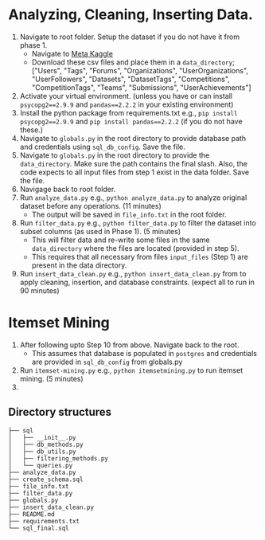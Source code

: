 # Analyzing, Cleaning, Inserting Data. 

1. Navigate to root folder. Setup the dataset if you do not have it from phase 1. 
    - Navigate to  [Meta Kaggle](https://www.kaggle.com/datasets/kaggle/meta-kaggle)
    - Download these csv files and place them in a `data_directory`; ["Users", "Tags", "Forums", "Organizations", "UserOrganizations", "UserFollowers", "Datasets", "DatasetTags", "Competitions", "CompetitionTags", "Teams", "Submissions", "UserAchievements"]
2. Activate your virtual environment. (unless you have or can install `psycopg2==2.9.9` and `pandas==2.2.2` in your existing environment)
3. Install the python package from requirements.txt e.g., `pip install psycopg2==2.9.9` and `pip install pandas==2.2.2` (if you do not have these.)
4. Navigate to `globals.py` in the root directory to provide database path and credentials using `sql_db_config`. Save the file.
5. Navigate to `globals.py` in the root directory to provide the `data_directory`. Make sure the path contains the final slash. Also, the code expects to all input files from step 1 exist in the data folder. Save the file.
7. Navigage back to root folder.
8. Run `analyze_data.py` e.g., `python analyze_data.py` to analyze original dataset before any operations. (11 minutes)
    - The output will be saved in `file_info.txt` in the root folder. 
9. Run `filter_data.py` e.g., `python filter_data.py` to filter the dataset into subset columns (as used in Phase 1). (5 minutes)
    - This will filter data and re-write some files in the same `data_directory` where the files are located (provided in step 5).
    - This requires that all necessary from files `input_files` (Step 1) are present in the data directory.
10. Run `insert_data_clean.py` e.g., `python insert_data_clean.py` from to apply cleaning, insertion, and database constraints. (expect all to run in 90 minutes)

# Itemset Mining
1. After following upto Step 10 from above. Navigate back to the root.
    - This assumes that database is populated in `postgres` and credentials are provided in `sql_db_config` from globals.py
8. Run `itemset-mining.py` e.g., `python itemsetmining.py` to run itemset mining. (5 minutes)
2.  


## Directory structures
    ├── sql
    │   ├── __init__.py
	│   ├── db_methods.py
    │   ├── db_utils.py
    │   ├── filtering_methods.py
	│   └── queries.py
    ├── analyze_data.py
    ├── create_schema.sql
    ├── file_info.txt
    ├── filter_data.py
    ├── globals.py
    ├── insert_data_clean.py
    ├── README.md
    ├── requirements.txt
    └── sql_final.sql